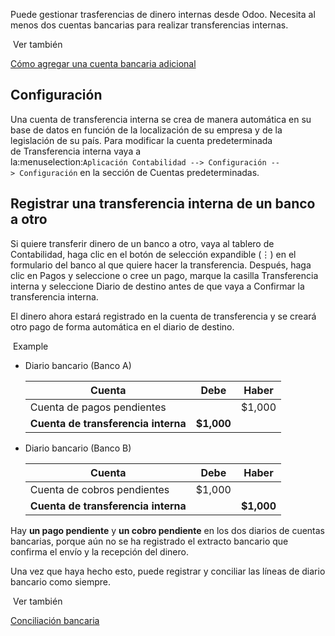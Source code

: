 Puede gestionar trasferencias de dinero internas desde Odoo. Necesita al menos dos cuentas bancarias para realizar transferencias internas.

 Ver también

[Cómo agregar una cuenta bancaria adicional](https://www.odoo.com/documentation/17.0/es/applications/finance/accounting/bank.html)

## Configuración[](https://www.odoo.com/documentation/17.0/es/applications/finance/accounting/payments/internal_transfers.html#configuration "Enlazar permanentemente con este título")

Una cuenta de transferencia interna se crea de manera automática en su base de datos en función de la localización de su empresa y de la legislación de su país. Para modificar la cuenta predeterminada de Transferencia interna vaya a la:menuselection:`Aplicación Contabilidad --> Configuración --> Configuración` en la sección de Cuentas predeterminadas.

## Registrar una transferencia interna de un banco a otro[](https://www.odoo.com/documentation/17.0/es/applications/finance/accounting/payments/internal_transfers.html#register-an-internal-transfer-from-one-bank-to-another "Enlazar permanentemente con este título")

Si quiere transferir dinero de un banco a otro, vaya al tablero de Contabilidad, haga clic en el botón de selección expandible (⋮) en el formulario del banco al que quiere hacer la transferencia. Después, haga clic en Pagos y seleccione o cree un pago, marque la casilla Transferencia interna y seleccione Diario de destino antes de que vaya a Confirmar la transferencia interna.

El dinero ahora estará registrado en la cuenta de transferencia y se creará otro pago de forma automática en el diario de destino.

 Example

- Diario bancario (Banco A)
    
    |**Cuenta**|**Debe**|**Haber**|
    |---|---|---|
    |Cuenta de pagos pendientes||$1,000|
    |**Cuenta de transferencia interna**|**$1,000**||
    
- Diario bancario (Banco B)
    
    |**Cuenta**|**Debe**|**Haber**|
    |---|---|---|
    |Cuenta de cobros pendientes|$1,000||
    |**Cuenta de transferencia interna**||**$1,000**|
    

Hay **un pago pendiente** y **un cobro pendiente** en los dos diarios de cuentas bancarias, porque aún no se ha registrado el extracto bancario que confirma el envío y la recepción del dinero.

Una vez que haya hecho esto, puede registrar y conciliar las líneas de diario bancario como siempre.

 Ver también

[Conciliación bancaria](https://www.odoo.com/documentation/17.0/es/applications/finance/accounting/bank/reconciliation.html)